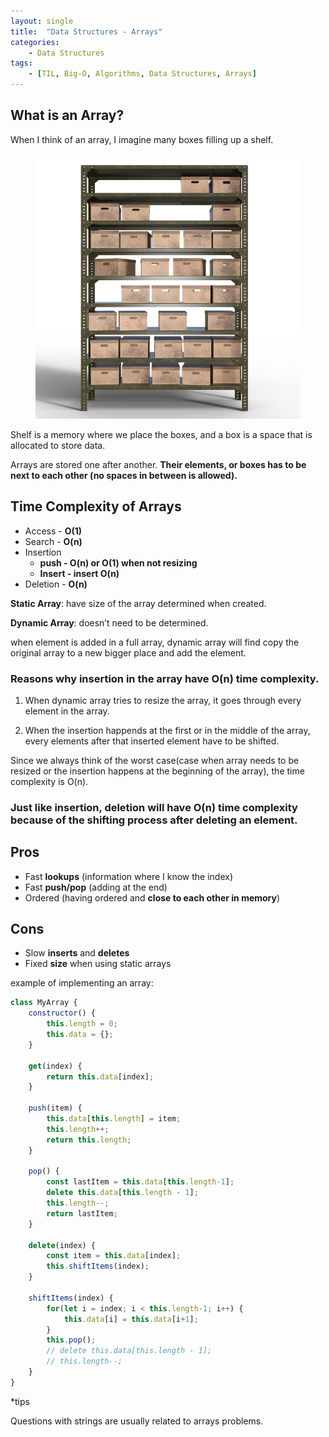 ```yaml
---
layout: single
title:  "Data Structures - Arrays"
categories: 
    - Data Structures
tags: 
    - [TIL, Big-O, Algorithms, Data Structures, Arrays]
---
```

## What is an Array?

When I think of an array, I imagine many boxes filling up a shelf. 

<figure class="half">
    <a href="/assets/images/array-shelf.jpg"><img src="/assets/images/array-shelf.jpg"></a>
</figure>

Shelf is a memory where we place the boxes, and a box is a space that is allocated to store data. 

Arrays are stored one after another. **Their elements, or boxes has to be next to each other (no spaces in between is allowed).**

## Time Complexity of Arrays

- Access - **O(1)**
- Search - **O(n)**
- Insertion
    - **push - O(n) or O(1) when not resizing**
    - **Insert - insert O(n)**
- Deletion - **O(n)**

**Static Array**: have size of the array determined when created.

**Dynamic Array**: doesn’t need to be determined.

when element is added in a full array, dynamic array will find copy the original array to a new bigger place and add the element.


### Reasons why **insertion** in the array have **O(n) time complexity**. 

1) When dynamic array tries to resize the array, it goes through every element in the array.  

2) When the insertion happends at the first or in the middle of the array, every elements after that inserted element have to be shifted.

Since we always think of the worst case(case when array needs to be resized or the insertion happens at the beginning of the array), the time complexity is O(n).

### Just like insertion, **deletion** will have **O(n) time complexity** because of the shifting process after deleting an element.

## **Pros**

- Fast **lookups** (information where I know the index)
- Fast **push/pop** (adding at the end)
- Ordered (having ordered and **close to each other in memory**)

## **Cons**

- Slow **inserts** and **deletes**
- Fixed **size** when using static arrays

example of implementing an array:

```jsx
class MyArray {
    constructor() {
        this.length = 0;
        this.data = {};
    }

    get(index) {
        return this.data[index];
    }

    push(item) {
        this.data[this.length] = item;
        this.length++;
        return this.length;
    }

    pop() {
        const lastItem = this.data[this.length-1];
        delete this.data[this.length - 1];
        this.length--;
        return lastItem;
    }

    delete(index) {
        const item = this.data[index];
        this.shiftItems(index);
    }

    shiftItems(index) {
        for(let i = index; i < this.length-1; i++) {
            this.data[i] = this.data[i+1];
        }
        this.pop();
        // delete this.data[this.length - 1];
        // this.length--;
    }
}
```

*tips

Questions with strings are usually related to arrays problems.